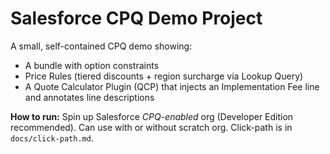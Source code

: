 # Salesforce CPQ Demo Project

A small, self-contained CPQ demo showing:
- A bundle with option constraints
- Price Rules (tiered discounts + region surcharge via Lookup Query)
- A Quote Calculator Plugin (QCP) that injects an Implementation Fee line and annotates line descriptions

**How to run:** Spin up Salesforce *CPQ-enabled* org (Developer Edition recommended). Can use with or without scratch org. 
Click-path is in `docs/click-path.md`.

